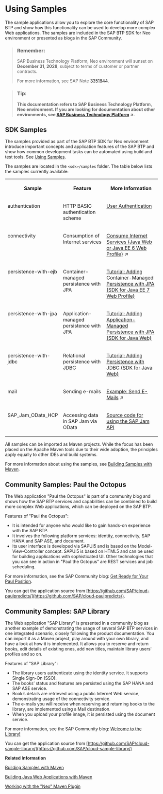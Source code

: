 <!-- loio937ce0d172bb101490cf767db0e91070 -->

# Using Samples

The sample applications allow you to explore the core functionality of SAP BTP and show how this functionality can be used to develop more complex Web applications. The samples are included in the SAP BTP SDK for Neo environment or presented as blogs in the SAP Community.

> ### Remember:  
> SAP Business Technology Platform, Neo environment will sunset on **December 31, 2028**, subject to terms of customer or partner contracts.
> 
> For more information, see SAP Note [3351844](https://me.sap.com/notes/3351844).

> ### Tip:  
> **This documentation refers to SAP Business Technology Platform, Neo environment. If you are looking for documentation about other environments, see [SAP Business Technology Platform](https://help.sap.com/viewer/65de2977205c403bbc107264b8eccf4b/Cloud/en-US/6a2c1ab5a31b4ed9a2ce17a5329e1dd8.html "SAP Business Technology Platform (SAP BTP) is an integrated offering comprised of the following technology portfolios: application development; process automation; integration; data, analytics, and enterprise planning; artificial intelligence. The platform offers users the ability to turn data into business value, compose end-to-end business processes, connect entire IT landscapes, and personalize, build and extend SAP applications. This reduces the overall total cost of ownership maintaining SAP landscapes and third-party software across end-to-end business processes.") :arrow_upper_right:.**



<a name="loio937ce0d172bb101490cf767db0e91070__section_1CFCFE99AC6D4F62ABAFD23E49D6FC2E"/>

## SDK Samples

The samples provided as part of the SAP BTP SDK for Neo environment introduce important concepts and application features of the SAP BTP and show how common development tasks can be automated using build and test tools. See [Using Samples](using-samples-937ce0d.md).

The samples are located in the `<sdk>/samples` folder. The table below lists the samples currently available:


<table>
<tr>
<th valign="top">

Sample

</th>
<th valign="top">

Feature

</th>
<th valign="top">

More Information

</th>
</tr>
<tr>
<td valign="top">

authentication

</td>
<td valign="top">

HTTP BASIC authentication scheme

</td>
<td valign="top">

[User Authentication](../60-security-neo/authentication-e637f62.md#loioe637f62abb571014857cb0232adc43a7) 

</td>
</tr>
<tr>
<td valign="top">

connectivity

</td>
<td valign="top">

Consumption of Internet services

</td>
<td valign="top">

[Consume Internet Services (Java Web or Java EE 6 Web Profile)](https://help.sap.com/viewer/b865ed651e414196b39f8922db2122c7/Cloud/en-US/e592cf6cbb57101495d3c28507d20f1b.html "") :arrow_upper_right: 

</td>
</tr>
<tr>
<td valign="top">

persistence-with-ejb

</td>
<td valign="top">

Container-managed persistence with JPA

</td>
<td valign="top">

[Tutorial: Adding Container-Managed Persistence with JPA \(SDK for Java EE 7 Web Profile\)](tutorial-adding-container-managed-persistence-with-jpa-sdk-for-java-ee-7-web-profile-7612e18.md#loio7612e180711e1014839a8273b0e91070)

</td>
</tr>
<tr>
<td valign="top">

persistence-with-jpa

</td>
<td valign="top">

Application-managed persistence with JPA

</td>
<td valign="top">

[Tutorial: Adding Application-Managed Persistence with JPA \(SDK for Java Web\)](tutorial-adding-application-managed-persistence-with-jpa-sdk-for-java-web-e4aeacd.md#loioe4aeacd2bb5710148ee99255136d96a5)

</td>
</tr>
<tr>
<td valign="top">

persistence-with-jdbc

</td>
<td valign="top">

Relational persistence with JDBC

</td>
<td valign="top">

[Tutorial: Adding Persistence with JDBC \(SDK for Java Web\)](tutorial-adding-persistence-with-jdbc-sdk-for-java-web-e4c5285.md#loioe4c52854bb571014aeb88753d0dad158) 

</td>
</tr>
<tr>
<td valign="top">

mail

</td>
<td valign="top">

Sending e-mails

</td>
<td valign="top">

[Example: Send E-Mails](https://help.sap.com/viewer/b865ed651e414196b39f8922db2122c7/Cloud/en-US/e70a574cbb57101494a781920e3c9d64.html "This example shows how you can send an e-mail from a simple Web application using an e-mail provider that is accessible on the Internet.") :arrow_upper_right:

</td>
</tr>
<tr>
<td valign="top">

SAP\_Jam\_OData\_HCP

</td>
<td valign="top">

Accessing data in SAP Jam via OData

</td>
<td valign="top">

[Source code for using the SAP Jam API](https://github.com/SAP/SAPJamSampleCode/tree/master/SAP_Jam_OData_HCP)

</td>
</tr>
</table>

All samples can be imported as Maven projects. While the focus has been placed on the Apache Maven tools due to their wide adoption, the principles apply equally to other IDEs and build systems.

For more information about using the samples, see [Building Samples with Maven](building-samples-with-maven-841e3ea.md).



<a name="loio937ce0d172bb101490cf767db0e91070__section_F32010C5E8B64822A7620FA839693CAF"/>

## Community Samples: Paul the Octopus

The Web application "Paul the Octopus" is part of a community blog and shows how the SAP BTP services and capabilities can be combined to build more complex Web applications, which can be deployed on the SAP BTP.

Features of "Paul the Octopus":

-   It is intended for anyone who would like to gain hands-on experience with the SAP BTP.
-   It involves the following platform services: identity, connectivity, SAP HANA and SAP ASE, and document.
-   Its user interface is developed via SAPUI5 and is based on the Model-View-Controller concept. SAPUI5 is based on HTML5 and can be used for building applications with sophisticated UI. Other technologies that you can see in action in "Paul the Octopus" are REST services and job scheduling.

For more information, see the SAP Community blog: [Get Ready for Your Paul Position](http://scn.sap.com/community/developer-center/cloud-platform/blog/2012/12/21/get-ready-for-your-paul-position).

You can get the application source from [https://github.com/SAP/cloud-paulpredicts/](https://github.com/SAP/cloud-paulpredicts/).



## Community Samples: SAP Library

The Web application "SAP Library" is presented in a community blog as another example of demonstrating the usage of several SAP BTP services in one integrated scenario, closely following the product documentation. You can import it as a Maven project, play around with your own library, and have a look at how it is implemented. It allows you to reserve and return books, edit details of existing ones, add new titles, maintain library users' profiles and so on.

Features of "SAP Library":

-   The library users authenticate using the identity service. It supports Single Sign-On \(SSO\).
-   The books’ status and features are persisted using the SAP HANA and SAP ASE service.
-   Book’s details are retrieved using a public Internet Web service, demonstrating usage of the connectivity service.
-   The e-mails you will receive when reserving and returning books to the library, are implemented using a Mail destination.
-   When you upload your profile image, it is persisted using the document service.

For more information, see the SAP Community blog: [Welcome to the Library!](http://scn.sap.com/community/developer-center/cloud-platform/blog/2013/07/01/welcome-to-the-library)

You can get the application source from [https://github.com/SAP/cloud-sample-library/](https://github.com/SAP/cloud-sample-library/)

**Related Information**  


[Building Samples with Maven](building-samples-with-maven-841e3ea.md "All samples provided can be built with Apache Maven. The Maven build shows how a headless build and test can be completely automated.")

[Building Java Web Applications with Maven](http://scn.sap.com/community/developer-center/cloud-platform/blog/2014/05/27/building-java-applications-with-maven)

[Working with the "Neo" Maven Plugin](http://scn.sap.com/community/developer-center/cloud-platform/blog/2014/05/27/working-with-the-neo-maven-plugin)

